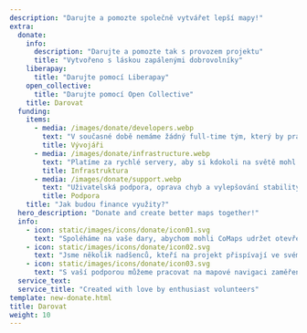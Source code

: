```yaml
---
description: "Darujte a pomozte společně vytvářet lepší mapy!"
extra:
  donate:
    info:
      description: "Darujte a pomozte tak s provozem projektu"
      title: "Vytvořeno s láskou zapálenými dobrovolníky"
    liberapay:
      title: "Darujte pomocí Liberapay"
    open_collective:
      title: "Darujte pomocí Open Collective"
    title: Darovat
  funding:
    items:
      - media: /images/donate/developers.webp
        text: "V současné době nemáme žádný full-time tým, který by pracoval na vyvíjení nových funkcí a zlepšování služby. Abychom mohli konzistentně posouvat produkt vpřed, potřebujeme základní tým."
        title: Vývojáři
      - media: /images/donate/infrastructure.webp
        text: "Platíme za rychlé servery, aby si kdokoli na světě mohl stahovat bezplatná mapová data bez zpoždění. Přenosy mapových dat dosahují stovek terabajtů měsíčně a množství stále roste."
        title: Infrastruktura
      - media: /images/donate/support.webp
        text: "Uživatelská podpora, oprava chyb a vylepšování stability jsou našimi hlavními prioritami. Seznam žádostí a hlášení o chybách roste každým dnem a máme spoustu žádostí o podporu, které čekají na odpověď na App Store, Google Play a v e-mailech."
        title: Podpora
    title: "Jak budou finance využity?"
  hero_description: "Donate and create better maps together!"
  info:
    - icon: static/images/icons/donate/icon01.svg
      text: "Spoléháme na vaše dary, abychom mohli CoMaps udržet otevřené a bezplatné"
    - icon: static/images/icons/donate/icon02.svg
      text: "Jsme několik nadšenců, kteří na projekt přispívají ve svém volném čase. Máme rádi to, co děláme, a máme rádi naše uživatele"
    - icon: static/images/icons/donate/icon03.svg
      text: "S vaší podporou můžeme pracovat na mapové navigaci zaměřené na soukromí, která bude hlavní volbou na trhu"
  service_text:
  service_title: "Created with love by enthusiast volunteers"
template: new-donate.html
title: Darovat
weight: 10
---
```

